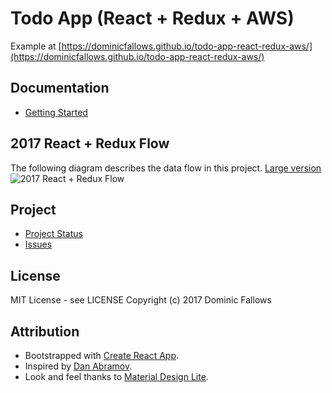 # Todo App (React + Redux + AWS)
Example at [https://dominicfallows.github.io/todo-app-react-redux-aws/](https://dominicfallows.github.io/todo-app-react-redux-aws/)

## Documentation
- [Getting Started](https://github.com/dominicfallows/todo-app-react-redux-aws/blob/master/docs/getting-started.md)


## 2017 React + Redux Flow
The following diagram describes the data flow in this project. [Large version](https://docs.google.com/drawings/d/1KRQuWWaAGfi2X-n_FEfHrexJ-GD4P0vuAudkGpl93mM/edit?usp=sharing)
![[2017 React + Redux Flow](https://docs.google.com/drawings/d/1KRQuWWaAGfi2X-n_FEfHrexJ-GD4P0vuAudkGpl93mM/edit?usp=sharing)](https://docs.google.com/drawings/d/1KRQuWWaAGfi2X-n_FEfHrexJ-GD4P0vuAudkGpl93mM/pub?w=960&h=540)


## Project
- [Project Status](https://github.com/dominicfallows/todo-app-react-redux-aws/projects/1)
- [Issues](https://github.com/dominicfallows/todo-app-react-redux-aws/issues)

## License
MIT License - see LICENSE
Copyright (c) 2017 Dominic Fallows

## Attribution
- Bootstrapped with [Create React App](https://github.com/facebookincubator/create-react-app).
- Inspired by [Dan Abramov](https://github.com/gaearon/todos).
- Look and feel thanks to [Material Design Lite](https://getmdl.io).